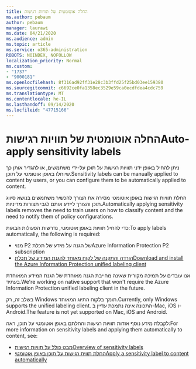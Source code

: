 ```yaml
---
title: החלה אוטומטית של תוויות רגישות
ms.author: pebaum
author: pebaum
manager: laurawi
ms.date: 04/21/2020
ms.audience: admin
ms.topic: article
ms.service: o365-administration
ROBOTS: NOINDEX, NOFOLLOW
localization_priority: Normal
ms.custom:
- "1737"
- "9000181"
ms.openlocfilehash: 8f316ad92ff31e28c3b3ffd25f25bd03ee159380
ms.sourcegitcommit: c6692ce0fa1358ec3529e59ca0ecdfdea4cdc759
ms.translationtype: MT
ms.contentlocale: he-IL
ms.lasthandoff: 09/14/2020
ms.locfileid: "47715166"
---
```

# <a name="auto-apply-sensitivity-labels"></a><span data-ttu-id="bedc3-102">החלה אוטומטית של תוויות רגישות</span><span class="sxs-lookup"><span data-stu-id="bedc3-102">Auto-apply sensitivity labels</span></span>

<span data-ttu-id="bedc3-103">ניתן להחיל באופן ידני תוויות רגישות על תוכן על-ידי משתמשים, או להגדיר אותן כך שיוחלו באופן אוטומטי על תוכן.</span><span class="sxs-lookup"><span data-stu-id="bedc3-103">Sensitivity labels can be manually applied to content by users, or you can configure them to be automatically applied to content.</span></span>

<span data-ttu-id="bedc3-104">החלת תוויות רגישות באופן אוטומטי מסירה את הצורך להכשיר משתמשים בנושא סיווג תוכן והצורך ליידע אותם לגבי תצורות מדיניות.</span><span class="sxs-lookup"><span data-stu-id="bedc3-104">Automatically applying sensitivity labels removes the need to train users on how to classify content and the need to notify them of policy configurations.</span></span>

<span data-ttu-id="bedc3-105">כדי להחיל תוויות באופן אוטומטי, נדרשות הפעולות הבאות:</span><span class="sxs-lookup"><span data-stu-id="bedc3-105">To apply labels automatically, the following is required:</span></span>

- <span data-ttu-id="bedc3-106">מנוי P2 של הגנה על מידע של תכלת</span><span class="sxs-lookup"><span data-stu-id="bedc3-106">Azure Information Protection P2 subscription</span></span>
- [<span data-ttu-id="bedc3-107">הורדה והתקנה של לקוח מאוחד להגנת המידע של תכלת</span><span class="sxs-lookup"><span data-stu-id="bedc3-107">Download and install the Azure Information Protection unified labeling client</span></span>](https://docs.microsoft.com/azure/information-protection/rms-client/install-unifiedlabelingclient-app)

<span data-ttu-id="bedc3-108">אנו עובדים על תמיכה מקורית שאינה מחייבת הגנה מאוחדת של הגנת המידע המאוחדת בעתיד.</span><span class="sxs-lookup"><span data-stu-id="bedc3-108">We're working on native support that won't require the Azure Information Protection unified labeling client in the future.</span></span>

<span data-ttu-id="bedc3-109">בשלב זה, רק Windows תומך בלקוח התיוג המאוחד.</span><span class="sxs-lookup"><span data-stu-id="bedc3-109">Currently, only Windows supports the unified labeling client.</span></span>  <span data-ttu-id="bedc3-110">התכונה אינה נתמכת עדיין ב-Mac, iOS ו-Android.</span><span class="sxs-lookup"><span data-stu-id="bedc3-110">The feature is not yet supported on Mac, iOS and Android.</span></span>

<span data-ttu-id="bedc3-111">לקבלת מידע נוסף אודות תוויות רגישות והחלתם באופן אוטומטי על תוכן, ראה:</span><span class="sxs-lookup"><span data-stu-id="bedc3-111">For more information on sensitivity labels and applying them automatically to content,  see:</span></span>

- [<span data-ttu-id="bedc3-112">מבט כולל על תוויות רגישות</span><span class="sxs-lookup"><span data-stu-id="bedc3-112">Overview of sensitivity labels</span></span>](https://docs.microsoft.com/microsoft-365/compliance/sensitivity-labels)
- [<span data-ttu-id="bedc3-113">החלת תווית רגישות על תוכן באופן אוטומטי</span><span class="sxs-lookup"><span data-stu-id="bedc3-113">Apply a sensitivity label to content automatically</span></span>](https://docs.microsoft.com/office365/securitycompliance/apply_sensitivity_label_automatically)